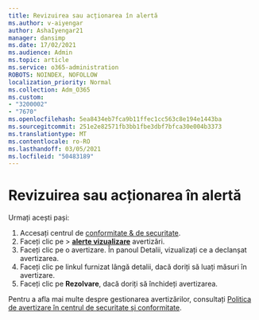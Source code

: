 ```yaml
---
title: Revizuirea sau acționarea în alertă
ms.author: v-aiyengar
author: AshaIyengar21
manager: dansimp
ms.date: 17/02/2021
ms.audience: Admin
ms.topic: article
ms.service: o365-administration
ROBOTS: NOINDEX, NOFOLLOW
localization_priority: Normal
ms.collection: Adm_O365
ms.custom:
- "3200002"
- "7670"
ms.openlocfilehash: 5ea8434eb7fca9b11ffec1cc563c8e194e1443ba
ms.sourcegitcommit: 251e2e82571fb3bb1fbe3dbf7bfca30e004b3373
ms.translationtype: MT
ms.contentlocale: ro-RO
ms.lasthandoff: 03/05/2021
ms.locfileid: "50483189"
---
```

# <a name="review-or-act-on-an-alert"></a>Revizuirea sau acționarea în alertă

Urmați acești pași:

1. Accesați centrul de [conformitate & de securitate](https://go.microsoft.com/fwlink/p/?linkid=2077143).
1. Faceți clic pe  >  **[alerte vizualizare](https://go.microsoft.com/fwlink/?linkid=2103301)** avertizări.
1. Faceți clic pe o avertizare. În panoul Detalii, vizualizați ce a declanșat avertizarea.
1. Faceți clic pe linkul furnizat lângă detalii, dacă doriți să luați măsuri în avertizare.
1. Faceți clic pe **Rezolvare**, dacă doriți să închideți avertizarea.

Pentru a afla mai multe despre gestionarea avertizărilor, consultați [Politica de avertizare în centrul de securitate și conformitate](https://go.microsoft.com/fwlink/?linkid=2103211).

